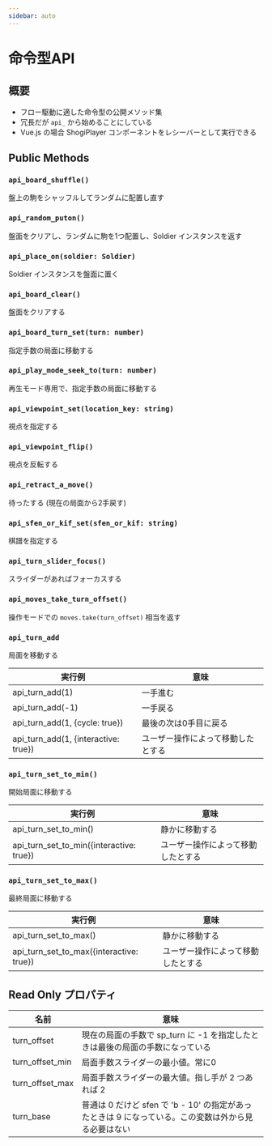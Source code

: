 ```yaml
---
sidebar: auto
---
```


# 命令型API

## 概要 ##

  * フロー駆動に適した命令型の公開メソッド集
  * 冗長だが `api_` から始めることにしている
  * Vue.js の場合 ShogiPlayer コンポーネントをレシーバーとして実行できる

## Public Methods ##

### `api_board_shuffle()`

盤上の駒をシャッフルしてランダムに配置し直す

### `api_random_puton()`

盤面をクリアし、ランダムに駒を1つ配置し、Soldier インスタンスを返す

### `api_place_on(soldier: Soldier)`

Soldier インスタンスを盤面に置く

### `api_board_clear()`

盤面をクリアする

### `api_board_turn_set(turn: number)`

指定手数の局面に移動する

### `api_play_mode_seek_to(turn: number)`

再生モード専用で、指定手数の局面に移動する

### `api_viewpoint_set(location_key: string)`

視点を指定する

### `api_viewpoint_flip()`

視点を反転する

### `api_retract_a_move()`

待ったする (現在の局面から2手戻す)

### `api_sfen_or_kif_set(sfen_or_kif: string)`

棋譜を指定する

### `api_turn_slider_focus()`

スライダーがあればフォーカスする

### `api_moves_take_turn_offset()`

操作モードでの `moves.take(turn_offset)` 相当を返す

### `api_turn_add`

局面を移動する

| 実行例                               | 意味                               |
|--------------------------------------|------------------------------------|
| api_turn_add(1)                      | 一手進む                           |
| api_turn_add(-1)                     | 一手戻る                           |
| api_turn_add(1, {cycle: true})       | 最後の次は0手目に戻る              |
| api_turn_add(1, {interactive: true}) | ユーザー操作によって移動したとする |

### `api_turn_set_to_min()`

開始局面に移動する

| 実行例                             | 意味                               |
|------------------------------------|------------------------------------|
| api_turn_set_to_min()                    | 静かに移動する                     |
| api_turn_set_to_min({interactive: true}) | ユーザー操作によって移動したとする |

### `api_turn_set_to_max()`

最終局面に移動する

| 実行例                            | 意味                               |
|-----------------------------------|------------------------------------|
| api_turn_set_to_max()                    | 静かに移動する |
| api_turn_set_to_max({interactive: true}) | ユーザー操作によって移動したとする |

## Read Only プロパティ

| 名前            | 意味                                                                                                 |
|-----------------|------------------------------------------------------------------------------------------------------|
| turn_offset     | 現在の局面の手数で sp_turn に -1 を指定したときは最後の局面の手数になっている                        |
| turn_offset_min | 局面手数スライダーの最小値。常に0                                                                    |
| turn_offset_max | 局面手数スライダーの最大値。指し手が 2 つあれば 2                                                    |
| turn_base       | 普通は 0 だけど sfen で 'b - 10' の指定があったときは 9 になっている。この変数は外から見る必要はない |
